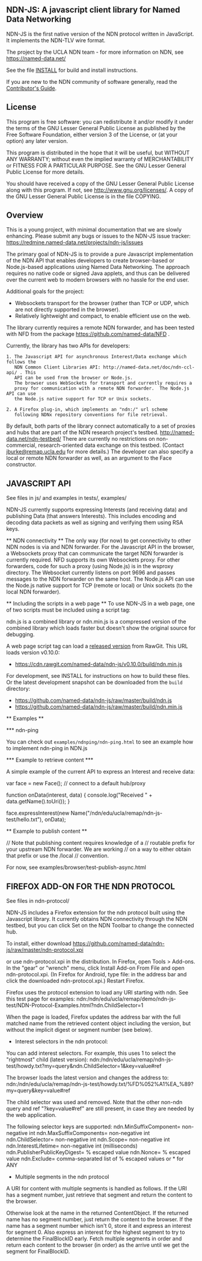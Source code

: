 
NDN-JS:  A javascript client library for Named Data Networking
--------------------------------------------------------------

NDN-JS is the first native version of the NDN protocol written in JavaScript.  It
implements the NDN-TLV wire format.

The project by the UCLA NDN team - for more information on NDN, see
	https://named-data.net/

See the file [INSTALL](https://github.com/named-data/ndn-js/blob/master/INSTALL) for build and install instructions.

If you are new to the NDN community of software generally, read the
[Contributor's Guide](https://github.com/named-data/NFD/blob/master/CONTRIBUTING.md).

License
-------
This program is free software: you can redistribute it and/or modify
it under the terms of the GNU Lesser General Public License as published by
the Free Software Foundation, either version 3 of the License, or
(at your option) any later version.

This program is distributed in the hope that it will be useful,
but WITHOUT ANY WARRANTY; without even the implied warranty of
MERCHANTABILITY or FITNESS FOR A PARTICULAR PURPOSE.  See the
GNU Lesser General Public License for more details.

You should have received a copy of the GNU Lesser General Public License
along with this program.  If not, see <http://www.gnu.org/licenses/>.
A copy of the GNU Lesser General Public License is in the file COPYING.

Overview
--------
This is a young project, with minimal documentation that we are slowly enhancing.  Please
submit any bugs or issues to the NDN-JS issue tracker:
https://redmine.named-data.net/projects/ndn-js/issues

The primary goal of NDN-JS is to provide a pure Javascript implementation of the NDN API
that enables developers to create browser-based or Node.js-based applications using Named Data Networking.
The approach requires no native code or signed Java applets, and thus can be delivered
over the current web to modern browsers with no hassle for the end user.

Additional goals for the project:
- Websockets transport for the browser (rather than TCP or UDP, which are not directly supported in
the browser).
- Relatively lightweight and compact, to enable efficient use on the web.

The library currently requires a remote NDN forwarder, and has been tested with NFD from the package
https://github.com/named-data/NFD .

Currently, the library has two APIs for developers:

	1. The Javascript API for asynchronous Interest/Data exchange which follows the
       NDN Common Client Libraries API: http://named-data.net/doc/ndn-ccl-api/ . This
       API can be used from the browser or Node.js.
	   The browser uses WebSockets for transport and currently requires a
	   proxy for communication with a remote NDN forwarder.  The Node.js API can use
       the Node.js native support for TCP or Unix sockets.

	2. A Firefox plug-in, which implements an "ndn:/" url scheme
	   following NDNx repository conventions for file retrieval.

By default, both parts of the library connect automatically to a set of proxies and hubs
that are part of the NDN research project's testbed.  http://named-data.net/ndn-testbed/
There are currently no restrictions on non-commercial, research-oriented data exchange on
this testbed. (Contact jburke@remap.ucla.edu for more details.)   The developer can also
specify a local or remote NDN forwarder as well, as an argument to the Face constructor.



JAVASCRIPT API
--------------

See files in js/  and examples in tests/, examples/

NDN-JS currently supports expressing Interests (and receiving data) and publishing Data
(that answers Interests).  This includes encoding and decoding data packets as well as
signing and verifying them using RSA keys.

** NDN connectivity **
The only way (for now) to get connectivity to other NDN nodes is via and NDN forwarder.  For the
Javascript API in the browser, a Websockets proxy that can communicate the target NDN forwarder is currently
required.  NFD supports its own Websockets proxy. For other forwarders, code for such a proxy (using Node.js) is in the wsproxy directory.
The Websocket currently listens on port 9696 and passes messages to the NDN forwarder on
the same host. The Node.js API can use the Node.js native support for TCP (remote or local) or Unix sockets
(to the local NDN forwarder).

** Including the scripts in a web page **
To use NDN-JS in a web page, one of two scripts must be included using a script tag:

ndn.js is a combined library or ndn.min.js is a compressed version of the combined library
which loads faster but doesn't show the original source for debugging.

A web page script tag can load a [released version](https://github.com/named-data/ndn-js/releases) from RawGit.
This URL loads version v0.10.0:

- https://cdn.rawgit.com/named-data/ndn-js/v0.10.0/build/ndn.min.js

For development, see INSTALL for instructions on how to build these files.
Or the latest development snapshot can be downloaded from the `build` directory:

- https://github.com/named-data/ndn-js/raw/master/build/ndn.js
- https://github.com/named-data/ndn-js/raw/master/build/ndn.min.js

** Examples **

*** ndn-ping

You can check out `examples/ndnping/ndn-ping.html` to see an example how to implement ndn-ping in NDN.js

*** Example to retrieve content ***

A simple example of the current API to express an Interest and receive data:

var face = new Face();	// connect to a default hub/proxy

function onData(interest, data) {
  console.log("Received " + data.getName().toUri());
}

face.expressInterest(new Name("/ndn/edu/ucla/remap/ndn-js-test/hello.txt"), onData);

** Example to publish content **

// Note that publishing content requires knowledge of a
// routable prefix for your upstream NDN forwarder.  We are working
// on a way to either obtain that prefix or use the /local
// convention.

For now, see examples/browser/test-publish-async.html



FIREFOX ADD-ON FOR THE NDN PROTOCOL
-----------------------------------

See files in ndn-protocol/

NDN-JS includes a Firefox extension for the ndn protocol built using the Javascript
library.   It currently obtains NDN connectivity through the NDN testbed, but you can
click Set on the NDN Toolbar to change the connected hub.

To install, either download
https://github.com/named-data/ndn-js/raw/master/ndn-protocol.xpi

or use ndn-protocol.xpi in the distribution.  In Firefox, open
Tools > Add-ons.  In the "gear" or "wrench" menu, click Install Add-on From File and open
ndn-protocol.xpi.  (In Firefox for Android, type file: in the address bar and click the
downloaded ndn-protocol.xpi.)  Restart Firefox.

Firefox uses the protocol extension to load any URI starting with ndn.  See this test page for examples:
ndn:/ndn/edu/ucla/remap/demo/ndn-js-test/NDN-Protocol-Examples.html?ndn.ChildSelector=1

When the page is loaded, Firefox updates the address bar with the full matched name from
the retrieved content object including the version, but without the implicit digest or
segment number (see below).

* Interest selectors in the ndn protocol:

You can add interest selectors. For example, this uses 1 to select the "rightmost" child
(latest version):
ndn:/ndn/edu/ucla/remap/ndn-js-test/howdy.txt?my=query&ndn.ChildSelector=1&key=value#ref

The browser loads the latest version and changes the address to:
ndn:/ndn/edu/ucla/remap/ndn-js-test/howdy.txt/%FD%052%A1%EA_%89?my=query&key=value#ref

The child selector was used and removed. Note that the other non-ndn query and
ref "?key=value#ref" are still present, in case they are needed by the web application.

The following selector keys are supported:
ndn.MinSuffixComponent= non-negative int
ndn.MaxSuffixComponents= non-negative int
ndn.ChildSelector= non-negative int
ndn.Scope= non-negative int
ndn.InterestLifetime= non-negative int (milliseconds)
ndn.PublisherPublicKeyDigest= % escaped value
ndn.Nonce= % escaped value
ndn.Exclude= comma-separated list of % escaped values or * for ANY

* Multiple segments in the ndn protocol

A URI for content with multiple segments is handled as follows. If the URI has a segment
number, just retrieve that segment and return the content to the browser.

Otherwise look at the name in the returned ContentObject.  If the returned name has no
segment number, just return the content to the browser. If the name has a segment number
which isn't 0, store it and express an interest for segment 0. Also express an interest for
the highest segment to try to determine the FinalBlockID early. Fetch multiple segments in order and
return each content to the browser (in order) as the arrive until we get the segment for FinalBlockID.

